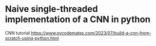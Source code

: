 # Naive single-threaded implementation of a CNN in python

CNN tutorial
https://www.pycodemates.com/2023/07/build-a-cnn-from-scratch-using-python.html
